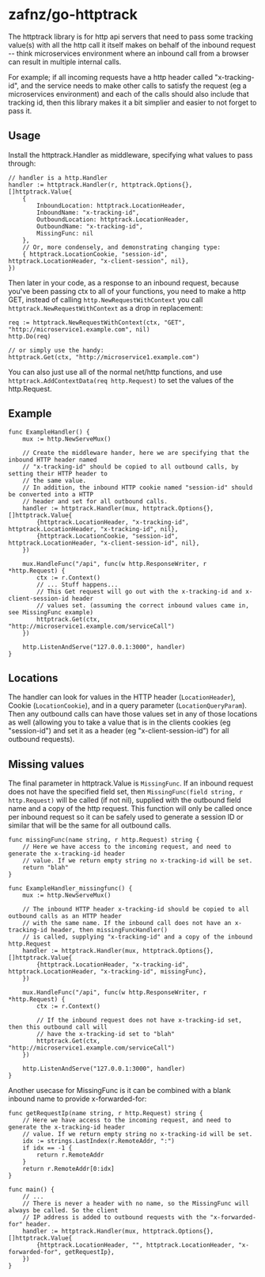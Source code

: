 # zafnz/go-httptrack

The httptrack library is for http api servers that need to pass some tracking value(s) with all the http call it itself
makes on behalf of the inbound request -- think microservices environment where an inbound call from a browser can result
in multiple internal calls.

For example; if all incoming requests have a http header called "x-tracking-id", and the service needs to make other calls
to satisfy the request (eg a microservices environment) and each of the calls should also include that tracking id, then
this library makes it a bit simplier and easier to not forget to pass it.

## Usage
Install the httptrack.Handler as middleware, specifying what values to pass through:
```golang
// handler is a http.Handler
handler := httptrack.Handler(r, httptrack.Options{}, []httptrack.Value{
    {
        InboundLocation: httptrack.LocationHeader,
        InboundName: "x-tracking-id", 
        OutboundLocation: httptrack.LocationHeader, 
        OutboundName: "x-tracking-id",
        MissingFunc: nil
    }, 
    // Or, more condensely, and demonstrating changing type:
    { httptrack.LocationCookie, "session-id", httptrack.LocationHeader, "x-client-session", nil},
})

```
Then later in your code, as a response to an inbound request, because you've been passing ctx to
all of your functions, you need to make a http GET, instead of calling `http.NewRequestWithContext`
you call `httptrack.NewRequestWithContext` as a drop in replacement:

```golang
req := httptrack.NewRequestWithContext(ctx, "GET", "http://microservice1.example.com", nil)
http.Do(req) 

// or simply use the handy:
httptrack.Get(ctx, "http://microservice1.example.com")
```
You can also just use all of the normal net/http functions, and use `httptrack.AddContextData(req http.Request)` 
to set the values of the http.Request.

## Example
```golang
func ExampleHandler() {
    mux := http.NewServeMux()

    // Create the middleware hander, here we are specifying that the inbound HTTP header named
    // "x-tracking-id" should be copied to all outbound calls, by setting their HTTP header to
    // the same value.
    // In addition, the inbound HTTP cookie named "session-id" should be converted into a HTTP
    // header and set for all outbound calls. 
    handler := httptrack.Handler(mux, httptrack.Options{}, []httptrack.Value{
        {httptrack.LocationHeader, "x-tracking-id", httptrack.LocationHeader, "x-tracking-id", nil},
        {httptrack.LocationCookie, "session-id", httptrack.LocationHeader, "x-client-session-id", nil},
    })

    mux.HandleFunc("/api", func(w http.ResponseWriter, r *http.Request) {
        ctx := r.Context()
        // ... Stuff happens...
        // This Get request will go out with the x-tracking-id and x-client-session-id header
        // values set. (assuming the correct inbound values came in, see MissingFunc example)
        httptrack.Get(ctx, "http://microservice1.example.com/serviceCall")
    })

    http.ListenAndServe("127.0.0.1:3000", handler)
}
```

## Locations
The handler can look for values in the HTTP header (`LocationHeader`), Cookie (`LocationCookie`), and in a query
parameter (`LocationQueryParam`). Then any outbound calls can have those values set in any of those locations as 
well (allowing you to take a value that is in the clients cookies (eg "session-id") and set it as a header (eg
"x-client-session-id") for all outbound requests).

## Missing values
The final parameter in httptrack.Value is `MissingFunc`. If an inbound request does not have the specified
field set, then `MissingFunc(field string, r http.Request)` will be called (if not nil), supplied with the
outbound field name and a copy of the http request. This function will only be called once per inbound request
so it can be safely used to generate a session ID or similar that will be the same for all outbound calls.

```golang
func missingFunc(name string, r http.Request) string {
    // Here we have access to the incoming request, and need to generate the x-tracking-id header
    // value. If we return empty string no x-tracking-id will be set.
    return "blah"
}

func ExampleHandler_missingfunc() {
    mux := http.NewServeMux()

    // The inbound HTTP header x-tracking-id should be copied to all outbound calls as an HTTP header
    // with the same name. If the inbound call does not have an x-tracking-id header, then missingFuncHandler()
    // is called, supplying "x-tracking-id" and a copy of the inbound http.Request
    handler := httptrack.Handler(mux, httptrack.Options{}, []httptrack.Value{
        {httptrack.LocationHeader, "x-tracking-id", httptrack.LocationHeader, "x-tracking-id", missingFunc},
    })

    mux.HandleFunc("/api", func(w http.ResponseWriter, r *http.Request) {
        ctx := r.Context()

        // If the inbound request does not have x-tracking-id set, then this outbound call will
        // have the x-tracking-id set to "blah"
        httptrack.Get(ctx, "http://microservice1.example.com/serviceCall")
    })

    http.ListenAndServe("127.0.0.1:3000", handler)
}
```

Another usecase for MissingFunc is it can be combined with a blank inbound name to provide x-forwarded-for:
```golang 
func getRequestIp(name string, r http.Request) string {
    // Here we have access to the incoming request, and need to generate the x-tracking-id header
    // value. If we return empty string no x-tracking-id will be set.
    idx := strings.LastIndex(r.RemoteAddr, ":")
    if idx == -1 {
        return r.RemoteAddr
    }
    return r.RemoteAddr[0:idx]
}

func main() {
    // ... 
    // There is never a header with no name, so the MissingFunc will always be called. So the client
    // IP address is added to outbound requests with the "x-forwarded-for" header.
    handler := httptrack.Handler(mux, httptrack.Options{}, []httptrack.Value{
        {httptrack.LocationHeader, "", httptrack.LocationHeader, "x-forwarded-for", getRequestIp},
    })
}
```